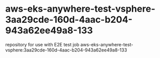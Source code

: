 # aws-eks-anywhere-test-vsphere-3aa29cde-160d-4aac-b204-943a62ee49a8-133
repository for use with E2E test job aws-eks-anywhere-test-vsphere:3aa29cde-160d-4aac-b204-943a62ee49a8-133

